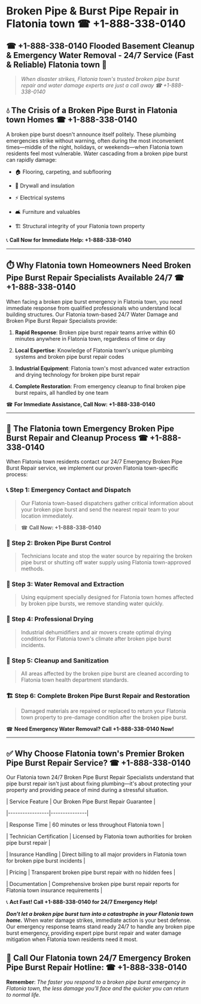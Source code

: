 # Broken Pipe & Burst Pipe Repair in Flatonia town ☎ +1-888-338-0140  
## ☎ +1-888-338-0140 Flooded Basement Cleanup & Emergency Water Removal - 24/7 Service (Fast & Reliable) Flatonia town 🚨  

> *When disaster strikes, Flatonia town's trusted broken pipe burst repair and water damage experts are just a call away ☎ +1-888-338-0140*  

## 💧 The Crisis of a Broken Pipe Burst in Flatonia town Homes ☎ +1-888-338-0140  

A broken pipe burst doesn't announce itself politely. These plumbing emergencies strike without warning, often during the most inconvenient times—middle of the night, holidays, or weekends—when Flatonia town residents feel most vulnerable. Water cascading from a broken pipe burst can rapidly damage:  

* 🏠 Flooring, carpeting, and subflooring  
* 🧱 Drywall and insulation  
* ⚡ Electrical systems  
* 🛋️ Furniture and valuables  
* 🏗️ Structural integrity of your Flatonia town property  

📞 **Call Now for Immediate Help: +1-888-338-0140**  

---  

## ⏱️ Why Flatonia town Homeowners Need Broken Pipe Burst Repair Specialists Available 24/7 ☎ +1-888-338-0140  

When facing a broken pipe burst emergency in Flatonia town, you need immediate response from qualified professionals who understand local building structures. Our Flatonia town-based 24/7 Water Damage and Broken Pipe Burst Repair Specialists provide:  

1. **Rapid Response**: Broken pipe burst repair teams arrive within 60 minutes anywhere in Flatonia town, regardless of time or day  
2. **Local Expertise**: Knowledge of Flatonia town's unique plumbing systems and broken pipe burst repair codes  
3. **Industrial Equipment**: Flatonia town's most advanced water extraction and drying technology for broken pipe burst repair  
4. **Complete Restoration**: From emergency cleanup to final broken pipe burst repairs, all handled by one team  

☎ **For Immediate Assistance, Call Now: +1-888-338-0140**  

---  

## 🔧 The Flatonia town Emergency Broken Pipe Burst Repair and Cleanup Process ☎ +1-888-338-0140  

When Flatonia town residents contact our 24/7 Emergency Broken Pipe Burst Repair service, we implement our proven Flatonia town-specific process:  

### 📞 Step 1: Emergency Contact and Dispatch  
> Our Flatonia town-based dispatchers gather critical information about your broken pipe burst and send the nearest repair team to your location immediately.  
> ☎ **Call Now: +1-888-338-0140**  

### 🚿 Step 2: Broken Pipe Burst Control  
> Technicians locate and stop the water source by repairing the broken pipe burst or shutting off water supply using Flatonia town-approved methods.  

### 🌊 Step 3: Water Removal and Extraction  
> Using equipment specially designed for Flatonia town homes affected by broken pipe bursts, we remove standing water quickly.  

### 💨 Step 4: Professional Drying  
> Industrial dehumidifiers and air movers create optimal drying conditions for Flatonia town's climate after broken pipe burst incidents.  

### 🧼 Step 5: Cleanup and Sanitization  
> All areas affected by the broken pipe burst are cleaned according to Flatonia town health department standards.  

### 🏗️ Step 6: Complete Broken Pipe Burst Repair and Restoration  
> Damaged materials are repaired or replaced to return your Flatonia town property to pre-damage condition after the broken pipe burst.  

☎ **Need Emergency Water Removal? Call +1-888-338-0140 Now!**  

---  

## ✅ Why Choose Flatonia town's Premier Broken Pipe Burst Repair Service? ☎ +1-888-338-0140  

Our Flatonia town 24/7 Broken Pipe Burst Repair Specialists understand that pipe burst repair isn't just about fixing plumbing—it's about protecting your property and providing peace of mind during a stressful situation.  

| Service Feature | Our Broken Pipe Burst Repair Guarantee |  
|-----------------|---------------|  
| Response Time | 60 minutes or less throughout Flatonia town |  
| Technician Certification | Licensed by Flatonia town authorities for broken pipe burst repair |  
| Insurance Handling | Direct billing to all major providers in Flatonia town for broken pipe burst incidents |  
| Pricing | Transparent broken pipe burst repair with no hidden fees |  
| Documentation | Comprehensive broken pipe burst repair reports for Flatonia town insurance requirements |  

📞 **Act Fast! Call +1-888-338-0140 for 24/7 Emergency Help!**  

***Don't let a broken pipe burst turn into a catastrophe in your Flatonia town home.*** When water damage strikes, immediate action is your best defense. Our emergency response teams stand ready 24/7 to handle any broken pipe burst emergency, providing expert pipe burst repair and water damage mitigation when Flatonia town residents need it most.  

## 📱 Call Our Flatonia town 24/7 Emergency Broken Pipe Burst Repair Hotline: ☎ +1-888-338-0140  

**Remember**: *The faster you respond to a broken pipe burst emergency in Flatonia town, the less damage you'll face and the quicker you can return to normal life.*